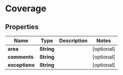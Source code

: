 
# Coverage

## Properties
Name | Type | Description | Notes
------------ | ------------- | ------------- | -------------
**area** | **String** |  |  [optional]
**comments** | **String** |  |  [optional]
**exceptions** | **String** |  |  [optional]



